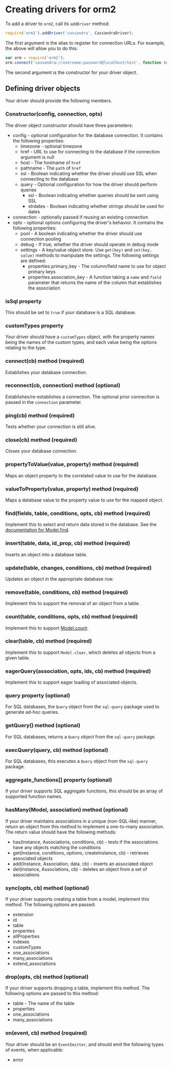 # Creating drivers for orm2

To add a driver to `orm2`, call its `addDriver` method:
 
```js
require('orm2').addDriver('cassandra', CassandraDriver);
```

The first argument is the alias to register for connection URLs. For example, the above will allow you to do this:
 
```js
var orm = require('orm2');
orm.connect('cassandra://username:password@localhost/test', function (err, db) { });
```

The second argument is the constructor for your driver object.

## Defining driver objects

Your driver should provide the following members. 

### Constructor(config, connection, opts)

The driver object constructor should have three parameters:
 
* config - optional configuration for the database connection. It contains the following properties:
    * timezone - optional timezone
    * href - URL to use for connecting to the database if the connection argument is null
    * host - The hostname of `href`
    * pathname - The `path` of `href`
    * ssl - Boolean indicating whether the driver should use SSL when connecting to the database
    * query - Optional configuration for how the driver should perform queries
        * ssl - Boolean indicating whether queries should be sent using SSL
        * strdates - Boolean indicating whether strings should be used for dates 
* connection - optionally passed if reusing an existing connection
* opts - optional options configuring the driver's behavior. It contains the following properties:
    * pool - A boolean indicating whether the driver should use connection pooling
    * debug - If true, whether the driver should operate in debug mode
    * settings - A key/value object store. Use `get(key)` and `set(key, value)` methods to manipulate the settings. The
      following settings are defined:
        * properties.primary_key - The column/field name to use for object primary keys
        * properties.association_key - A function taking a `name` and `field` parameter that returns the name of the
          column that establishes the association

### isSql property

This should be set to `true` if your database is a SQL database.

### customTypes property

Your driver should have a `customTypes` object, with the property names being the names of the custom types, and each 
value being the options relating to the type.

### connect(cb) method (required)

Establishes your database connection.

### reconnect(cb, connection) method (optional)

Establishes/re-establishes a connection. The optional prior connection is passed in the `connection` parameter. 

### ping(cb) method (required)

Tests whether your connection is still alive.

### close(cb) method (required)

Closes your database connection.

### propertyToValue(value, property) method (required)

Maps an object property to the correlated value to use for the database. 

### valueToProperty(value, property) method (required)

Maps a database value to the property value to use for the mapped object. 

### find(fields, table, conditions, opts, cb) method (required)

Implement this to select and return data stored in the database. 
See the [documentation for Model.find](./README.md#modelfind-conditions---options---limit---order---cb-).

### insert(table, data, id_prop, cb) method (required)

Inserts an object into a database table.

### update(table, changes, conditions, cb) method (required)

Updates an object in the appropriate database row.

### remove(table, conditions, cb) method (required)

Implement this to support the removal of an object from a table.

### count(table, conditions, opts, cb) method (required)

Implement this to support [Model.count](./README.md#modelcount-conditions--cb).

### clear(table, cb) method (required)

Implement this to support `Model.clear`, which deletes all objects from a given table.

### eagerQuery(association, opts, ids, cb) method (required)

Implement this to support eager loading of associated objects.

### query property (optional)

For SQL databases, the `Query` object from the `sql-query` package used to generate ad-hoc queries.

### getQuery() method (optional)

For SQL databases, returns a `Query` object from the `sql-query` package.

### execQuery(query, cb) method (optional)

For SQL databases, this executes a `Query` object from the `sql-query` package.

### aggregate_functions[] property (optional)

If your driver supports SQL aggregate functions, this should be an array of supported function names.

### hasMany(Model, association) method (optional)

If your driver maintains associations in a unique (non-SQL-like) manner, return an object from this method to implement
a one-to-many association. The return value should have the following methods:
 
* has(Instance, Associations, conditions, cb) - tests if the associations have any objects matching the conditions
* get(Instance, conditions, options, createInstance, cb) - retrieves associated objects
* add(Instance, Association, data, cb) - inserts an associated object
* del(Instance, Associations, cb) - deletes an object from a set of associations

### sync(opts, cb) method (optional)

If your driver supports creating a table from a model, implement this method. The following options are passed:

* extension
* id
* table
* properties
* allProperties
* indexes
* customTypes
* one_associations
* many_associations
* extend_associations
 
### drop(opts, cb) method (optional)

If your driver supports dropping a table, implement this method. The following options are passed to this method:

* table - The name of the table
* properties
* one_associations
* many_associations

### on(event, cb) method (required)

Your driver should be an `EventEmitter`, and should emit the following types of events, when applicable:

* error
